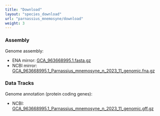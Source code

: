 ```yaml
---
title: "Download"
layout: "species_download"
url: "parnassius_mnemosyne/download"
weight: 3
---
```


### Assembly

Genome assembly:

- ENA mirror: [GCA_963668995.1.fasta.gz](https://www.ebi.ac.uk/ena/browser/api/fasta/GCA_963668995.1?download=true&gzip=true)
- NCBI mirror: [GCA_963668995.1_Parnassius_mnemosyne_n_2023_11_genomic.fna.gz](https://ftp.ncbi.nlm.nih.gov/genomes/all/GCA/963/668/995/GCA_963668995.1_Parnassius_mnemosyne_n_2023_11/GCA_963668995.1_Parnassius_mnemosyne_n_2023_11_genomic.fna.gz)

### Data Tracks

Genome annotation (protein coding genes):

- NCBI: [GCA_963668995.1_Parnassius_mnemosyne_n_2023_11_genomic.gff.gz](https://ftp.ncbi.nlm.nih.gov/genomes/all/GCA/963/668/995/GCA_963668995.1_Parnassius_mnemosyne_n_2023_11/GCA_963668995.1_Parnassius_mnemosyne_n_2023_11_genomic.gff.gz)
